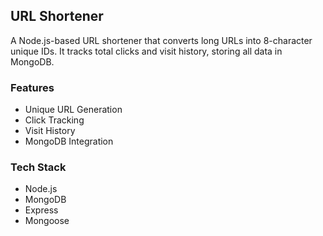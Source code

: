 ## URL Shortener

A Node.js-based URL shortener that converts long URLs into 8-character unique IDs. It tracks total clicks and visit history, storing all data in MongoDB.

### Features

- Unique URL Generation
- Click Tracking
- Visit History
- MongoDB Integration

### Tech Stack

- Node.js
- MongoDB
- Express
- Mongoose
